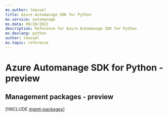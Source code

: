 ```yaml
---
ms.author: lmazuel
title: Azure Automanage SDK for Python
ms.service: automanage
ms.data: 09/28/2022
description: Reference for Azure Automanage SDK for Python
ms.devlang: python
author: lmazuel
ms.topic: reference
---
```

# Azure Automanage SDK for Python - preview

## Management packages - preview
[!INCLUDE [mgmt-packages](automanage-mgmt-index.md)]